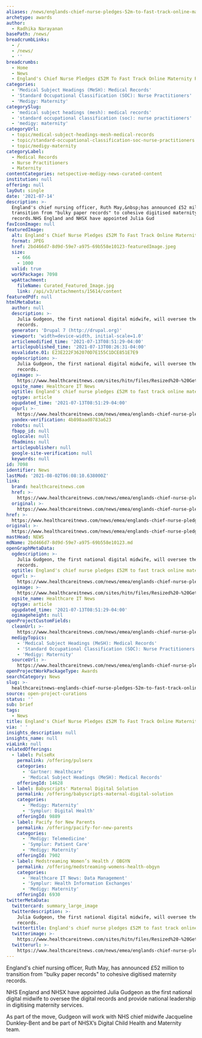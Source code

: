 ```yaml
---
aliases: /news/englands-chief-nurse-pledges-52m-to-fast-track-online-maternity-records
archetype: awards
author:
  - Radhika Narayanan
basePath: /news/
breadcrumbLinks:
  - /
  - /news/
  - ''
breadcrumbs:
  - Home
  - News
  - England's Chief Nurse Pledges £52M To Fast Track Online Maternity Records
categories:
  - 'Medical Subject Headings (MeSH): Medical Records'
  - 'Standard Occupational Classification (SOC): Nurse Practitioners'
  - 'Medigy: Maternity'
categorySlug:
  - 'medical subject headings (mesh): medical records'
  - 'standard occupational classification (soc): nurse practitioners'
  - 'medigy: maternity'
categoryUrl:
  - topic/medical-subject-headings-mesh-medical-records
  - topic/standard-occupational-classification-soc-nurse-practitioners
  - topic/medigy-maternity
categoryLabel:
  - Medical Records
  - Nurse Practitioners
  - Maternity
contentCategories: netspective-medigy-news-curated-content
institution: null
offering: null
layOut: single
date: '2021-07-14'
description: >-
  England's chief nursing officer, Ruth May,&nbsp;has announced £52 million to
  transition from "bulky paper records" to cohesive digitised maternity
  records.NHS England and NHSX have appointed Julia Gud
favIconImage: null
featuredImage:
  alt: England's Chief Nurse Pledges £52M To Fast Track Online Maternity Records
  format: JPEG
  href: 2bd466d7-8d9d-59e7-a975-69b558e10123-featuredImage.jpeg
  size:
    - 666
    - 1000
  valid: true
  workPackage: 7098
  wpAttachment:
    fileName: Curated_Featured_Image.jpg
    link: /api/v3/attachments/15614/content
featuredPdf: null
htmlMetaData:
  author: null
  description: >-
    Julia Gudgeon, the first national digital midwife, will oversee the online
    records.
  generator: 'Drupal 7 (http://drupal.org)'
  viewport: 'width=device-width, initial-scale=1.0'
  articlemodified_time: '2021-07-13T08:51:29-04:00'
  articlepublished_time: '2021-07-13T08:26:31-04:00'
  msvalidate.01: E23E222F362070D7E155C1DCE851E7E9
  ogdescription: >-
    Julia Gudgeon, the first national digital midwife, will oversee the online
    records.
  ogimage: >-
    https://www.healthcareitnews.com/sites/hitn/files/Resized%20-%20GettyImages-487702291%20%281%29.jpg
  ogsite_name: Healthcare IT News
  ogtitle: England's chief nurse pledges £52M to fast track online maternity records
  ogtype: article
  ogupdated_time: '2021-07-13T08:51:29-04:00'
  ogurl: >-
    https://www.healthcareitnews.com/news/emea/englands-chief-nurse-pledges-52m-fast-track-online-maternity-records
  yandex-verification: 4b898aad0783a623
  robots: null
  fbapp_id: null
  oglocale: null
  fbadmins: null
  articlepublisher: null
  google-site-verification: null
  keywords: null
id: 7098
identifier: News
lastMod: '2021-08-02T06:08:10.638000Z'
link:
  brand: healthcareitnews.com
  href: >-
    https://www.healthcareitnews.com/news/emea/englands-chief-nurse-pledges-52m-fast-track-online-maternity-records
  original: >-
    https://www.healthcareitnews.com/news/emea/englands-chief-nurse-pledges-52m-fast-track-online-maternity-records
href: >-
  https://www.healthcareitnews.com/news/emea/englands-chief-nurse-pledges-52m-fast-track-online-maternity-records
original: >-
  https://www.healthcareitnews.com/news/emea/englands-chief-nurse-pledges-52m-fast-track-online-maternity-records
mastHead: NEWS
mdName: 2bd466d7-8d9d-59e7-a975-69b558e10123.md
openGraphMetaData:
  ogdescription: >-
    Julia Gudgeon, the first national digital midwife, will oversee the online
    records.
  ogtitle: England's chief nurse pledges £52M to fast track online maternity records
  ogurl: >-
    https://www.healthcareitnews.com/news/emea/englands-chief-nurse-pledges-52m-fast-track-online-maternity-records
  ogimage: >-
    https://www.healthcareitnews.com/sites/hitn/files/Resized%20-%20GettyImages-487702291%20%281%29.jpg
  ogsite_name: Healthcare IT News
  ogtype: article
  ogupdated_time: '2021-07-13T08:51:29-04:00'
  ogimageheight: null
openProjectCustomFields:
  cleanUrl: >-
    https://www.healthcareitnews.com/news/emea/englands-chief-nurse-pledges-52m-fast-track-online-maternity-records
  medigyTopics:
    - 'Medical Subject Headings (MeSH): Medical Records'
    - 'Standard Occupational Classification (SOC): Nurse Practitioners'
    - 'Medigy: Maternity'
  sourceUrl: >-
    https://www.healthcareitnews.com/news/emea/englands-chief-nurse-pledges-52m-fast-track-online-maternity-records
openProjectWorkPackageType: Awards
searchCategory: News
slug: >-
  healthcareitnews-englands-chief-nurse-pledges-52m-to-fast-track-online-maternity-records
source: open-project-curations
status: ''
sub: brief
tags:
  - News
title: England's Chief Nurse Pledges £52M To Fast Track Online Maternity Records
via: ' '
insights_description: null
insights_name: null
viaLink: null
relatedOfferings:
  - label: PulseRx
    permalink: /offering/pulserx
    categories:
      - 'Gartner: Healthcare'
      - 'Medical Subject Headings (MeSH): Medical Records'
    offeringId: 14628
  - label: Babyscripts' Maternal Digital Solution
    permalink: /offering/babyscripts-maternal-digital-solution
    categories:
      - 'Medigy: Maternity'
      - 'Symplur: Digital Health'
    offeringId: 9889
  - label: Pacify for New Parents
    permalink: /offering/pacify-for-new-parents
    categories:
      - 'Medigy: Telemedicine'
      - 'Symplur: Patient Care'
      - 'Medigy: Maternity'
    offeringId: 7902
  - label: Medstreaming Women’s Health / OBGYN
    permalink: /offering/medstreaming-womens-health-obgyn
    categories:
      - 'Healthcare IT News: Data Management'
      - 'Symplur: Health Information Exchanges'
      - 'Medigy: Maternity'
    offeringId: 6930
twitterMetaData:
  twittercard: summary_large_image
  twitterdescription: >-
    Julia Gudgeon, the first national digital midwife, will oversee the online
    records.
  twittertitle: England's chief nurse pledges £52M to fast track online maternity records
  twitterimage: >-
    https://www.healthcareitnews.com/sites/hitn/files/Resized%20-%20GettyImages-487702291%20%281%29.jpg
  twitterurl: >-
    https://www.healthcareitnews.com/news/emea/englands-chief-nurse-pledges-52m-fast-track-online-maternity-records
---
```

<p>England's chief nursing officer, Ruth May,&nbsp;has announced £52 million to transition from "bulky paper records" to cohesive digitised maternity records.</p><p>NHS England and NHSX have appointed Julia Gudgeon as the first national digital midwife to oversee the digital records and provide national leadership in digitising maternity services.</p><p>As part of the move, Gudgeon will work with NHS chief midwife Jacqueline Dunkley-Bent and be part of NHSX’s Digital Child Health and Maternity team.</p>